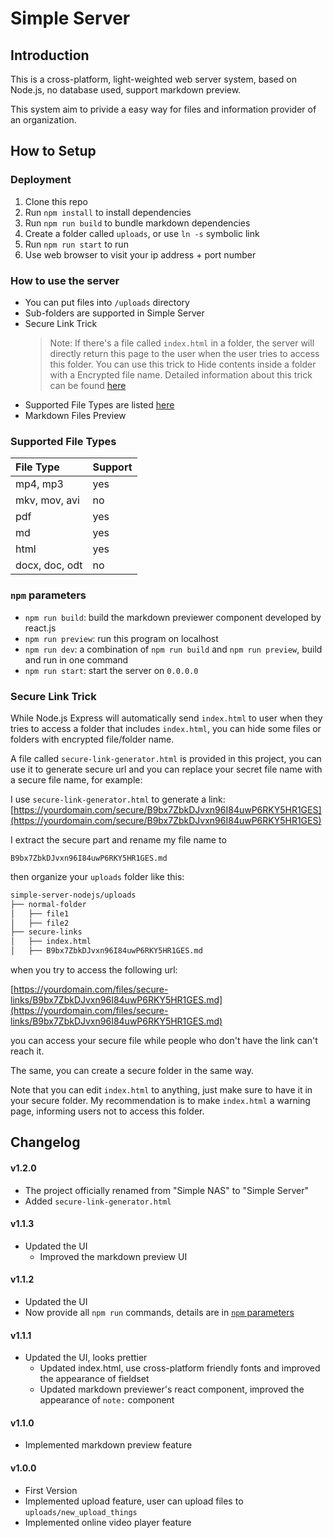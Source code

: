 # Simple Server
## Introduction
This is a cross-platform, light-weighted web server system, based on Node.js, no database used, support markdown preview.

This system aim to privide a easy way for files and information provider of an organization.

## How to Setup
### Deployment
1. Clone this repo
2. Run `npm install` to install dependencies
3. Run `npm run build` to bundle markdown dependencies
4. Create a folder called `uploads`, or use `ln -s` symbolic link
5. Run `npm run start` to run
6. Use web browser to visit your ip address + port number

### How to use the server
- You can put files into `/uploads` directory
- Sub-folders are supported in Simple Server
- Secure Link Trick
  > Note: If there's a file called `index.html` in a folder, the server will directly return this page to the user when the user tries to access this folder. You can use this trick to Hide contents inside a folder with a Encrypted file name. Detailed information about this trick can be found [here](#hide-content-trick)
- Supported File Types are listed [here](#supported-file-types)
- Markdown Files Preview
  

### Supported File Types

| File Type        | Support  |
| :--------------- | :------- |
| mp4, mp3         | yes      |
| mkv, mov, avi    | no       |
| pdf              | yes      |
| md               | yes      |
| html             | yes      |
| docx, doc, odt   | no       |

### `npm` parameters

- `npm run build`: build the markdown previewer component developed by react.js
- `npm run preview`: run this program on localhost
- `npm run dev`: a combination of `npm run build` and `npm run preview`, build and run in one command
- `npm run start`: start the server on `0.0.0.0`

### Secure Link Trick
While Node.js Express will automatically send `index.html` to user when they tries to access a folder that includes `index.html`, you can hide some files or folders with encrypted file/folder name.

A file called `secure-link-generator.html` is provided in this project, you can use it to generate secure url and you can replace your secret file name with a secure file name, for example:

I use `secure-link-generator.html` to generate a link: 
[https://yourdomain.com/secure/B9bx7ZbkDJvxn96I84uwP6RKY5HR1GES](https://yourdomain.com/secure/B9bx7ZbkDJvxn96I84uwP6RKY5HR1GES)

I extract the secure part and rename my file name to
```
B9bx7ZbkDJvxn96I84uwP6RKY5HR1GES.md
```

then organize your `uploads` folder like this:

```md
simple-server-nodejs/uploads
├── normal-folder
│   ├── file1
│   ├── file2
├── secure-links
│   ├── index.html
│   ├── B9bx7ZbkDJvxn96I84uwP6RKY5HR1GES.md
```

when you try to access the following url:

[https://yourdomain.com/files/secure-links/B9bx7ZbkDJvxn96I84uwP6RKY5HR1GES.md](https://yourdomain.com/files/secure-links/B9bx7ZbkDJvxn96I84uwP6RKY5HR1GES.md)

you can access your secure file while people who don't have the link can't reach it.

The same, you can create a secure folder in the same way.

Note that you can edit `index.html` to anything, just make sure to have it in your secure folder. My recommendation is to make `index.html` a warning page, informing users not to access this folder.


## Changelog
#### v1.2.0
- The project officially renamed from "Simple NAS" to "Simple Server"
- Added `secure-link-generator.html`

#### v1.1.3
- Updated the UI
  - Improved the markdown preview UI

#### v1.1.2
- Updated the UI
- Now provide all `npm run` commands, details are in [`npm` parameters](#npm-parameters)

#### v1.1.1
- Updated the UI, looks prettier
  - Updated index.html, use cross-platform friendly fonts and improved the appearance of fieldset
  - Updated markdown previewer's react component, improved the appearance of `note:` component

#### v1.1.0
- Implemented markdown preview feature

#### v1.0.0
- First Version
- Implemented upload feature, user can upload files to `uploads/new_upload_things`
- Implemented online video player feature
